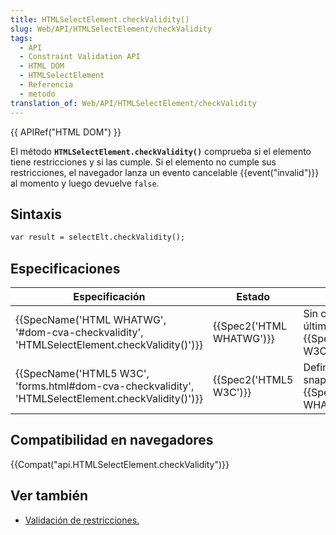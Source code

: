 ```yaml
---
title: HTMLSelectElement.checkValidity()
slug: Web/API/HTMLSelectElement/checkValidity
tags:
  - API
  - Constraint Validation API
  - HTML DOM
  - HTMLSelectElement
  - Referencia
  - metodo
translation_of: Web/API/HTMLSelectElement/checkValidity
---
```


{{ APIRef("HTML DOM") }}

El método **`HTMLSelectElement.checkValidity()`** comprueba si el elemento tiene restricciones y si las cumple. Si el elemento no cumple sus restricciones, el navegador lanza un evento cancelable {{event("invalid")}} al momento y luego devuelve `false`.

## Sintaxis

```html
var result = selectElt.checkValidity();
```

## Especificaciones

| Especificación                                                                                                                       | Estado                           | Comentario                                                              |
| ------------------------------------------------------------------------------------------------------------------------------------ | -------------------------------- | ----------------------------------------------------------------------- |
| {{SpecName('HTML WHATWG', '#dom-cva-checkvalidity', 'HTMLSelectElement.checkValidity()')}}             | {{Spec2('HTML WHATWG')}} | Sin cambios desde el último snapshot, {{SpecName('HTML5 W3C')}}. |
| {{SpecName('HTML5 W3C', 'forms.html#dom-cva-checkvalidity', 'HTMLSelectElement.checkValidity()')}} | {{Spec2('HTML5 W3C')}}     | Definición inicial, snapshot de {{SpecName('HTML WHATWG')}}    |

## Compatibilidad en navegadores

{{Compat("api.HTMLSelectElement.checkValidity")}}

## Ver también

- [Validación de restricciones.](/es/docs/HTML/HTML5/Validacion_de_restricciones)
